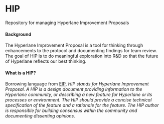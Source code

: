 # HIP
Repository for managing Hyperlane Improvement Proposals

#### Background
The Hyperlane Improvement Proposal is a tool for thinking through enhancements to the protocol and documenting findings for team review. The goal of HIP is to do meaningful exploration into R&D so that the future of Hyperlane reflects our best thinking.

#### What is a HIP?

Borrowing language from [EIP](https://eips.ethereum.org/EIPS/eip-1#what-is-an-eip), *HIP stands for Hyperlane Improvement Proposal. A HIP is a design document providing information to the Hyperlane community, or describing a new feature for Hyperlane or its processes or environment. The HIP should provide a concise technical specification of the feature and a rationale for the feature. The HIP author is responsible for building consensus within the community and documenting dissenting opinions.*
